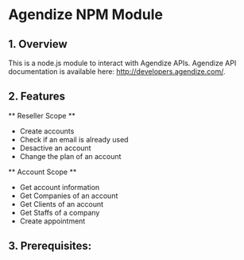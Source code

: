 # Agendize NPM Module

## 1. Overview
This is a node.js module to interact with Agendize APIs. Agendize API documentation is available here: http://developers.agendize.com/. 

## 2. Features
** Reseller Scope **
* Create accounts
* Check if an email is already used
* Desactive an account
* Change the plan of an account

** Account Scope **
* Get account information
* Get Companies of an account
* Get Clients of an account
* Get Staffs of a company
* Create appointment

## 3. Prerequisites:



